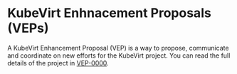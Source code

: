 # KubeVirt Enhnacement Proposals (VEPs)


A KubeVirt Enhancement Proposal (VEP) is a way to propose, communicate and coordinate on new efforts for the KubeVirt project.
You can read the full details of the project in [VEP-0000](sig-architecture/0000-vep-process/README.md).


